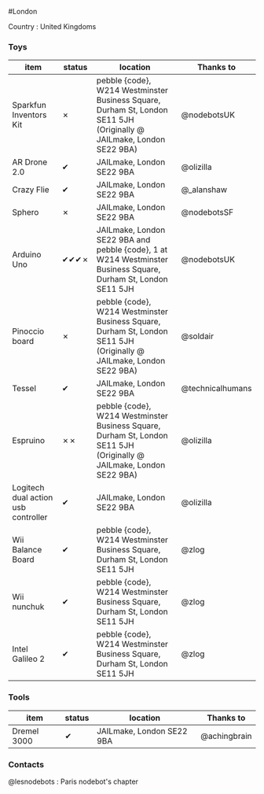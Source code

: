 #London

Country : United Kingdoms

### Toys

| item | status | location | Thanks to |
-------|--------|----------|------------------|
| Sparkfun Inventors Kit | ✗ | pebble {code}, W214 Westminster Business Square, Durham St, London SE11 5JH (Originally @ JAILmake, London SE22 9BA) | @nodebotsUK
| AR Drone 2.0 | ✔ | JAILmake, London SE22 9BA | @olizilla
| Crazy Flie | ✔ | JAILmake, London SE22 9BA | @_alanshaw
| Sphero | ✗ | JAILmake, London SE22 9BA | @nodebotsSF
| Arduino Uno | ✔✔✔✗ | JAILmake, London SE22 9BA and pebble {code}, 1 at W214 Westminster Business Square, Durham St, London SE11 5JH | @nodebotsUK
| Pinoccio board | ✗ | pebble {code}, W214 Westminster Business Square, Durham St, London SE11 5JH (Originally @ JAILmake, London SE22 9BA) | @soldair
| Tessel | ✔ | JAILmake, London SE22 9BA | @technicalhumans
| Espruino | ✗✗ | pebble {code}, W214 Westminster Business Square, Durham St, London SE11 5JH (Originally @ JAILmake,  London SE22 9BA) | @olizilla
| Logitech dual action usb controller | ✔ | JAILmake, London SE22 9BA | @olizilla
| Wii Balance Board | ✔ | pebble {code}, W214 Westminster Business Square, Durham St, London SE11 5JH | @zlog
| Wii nunchuk | ✔ | pebble {code}, W214 Westminster Business Square, Durham St, London SE11 5JH | @zlog
| Intel Galileo 2 | ✔ | pebble {code}, W214 Westminster Business Square, Durham St, London SE11 5JH | @zlog


### Tools

| item | status | location | Thanks to |
-------|--------|----------|------------------|
| Dremel 3000 | ✔ | JAILmake, London SE22 9BA | @achingbrain

### Contacts 

@lesnodebots : Paris nodebot's chapter
